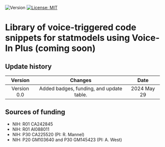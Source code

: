 ![Version](https://img.shields.io/static/v1?label=statmodels-voice-in&message=0.0&color=brightcolor)
[![License: MIT](https://img.shields.io/badge/License-MIT-blue.svg)](https://opensource.org/licenses/MIT)


# Library of voice-triggered code snippets for statmodels using Voice-In Plus (coming soon)


## Update history

|Version      | Changes                                                                                                                                                                         | Date                 |
|:-----------:|:------------------------------------------------------------------------------------------------------------------------------------------:|:--------------------:|
| Version 0.0 |   Added badges, funding, and update table.                                                                                                                  | 2024 May 29         |

## Sources of funding

- NIH: R01 CA242845
- NIH: R01 AI088011
- NIH: P30 CA225520 (PI: R. Mannel)
- NIH: P20 GM103640 and P30 GM145423 (PI: A. West)
